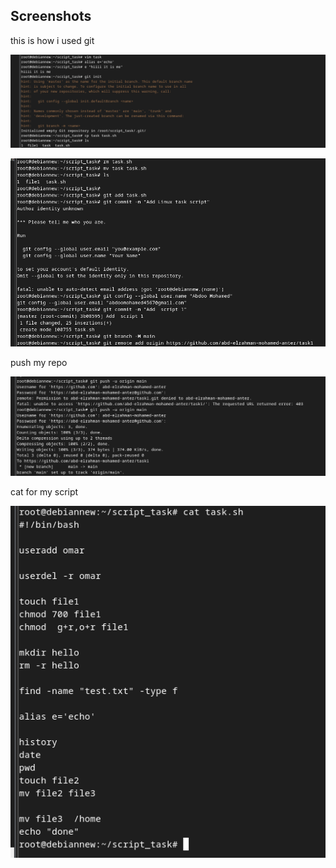 



## Screenshots
this is how i used git

![ first one ](لقطة%20شاشة%202025-07-29%20142606.png)



![second screen](لقطة%20شاشة%202025-07-29%20142621.png)


push my repo

![ third one ](لقطة%20شاشة%202025-07-29%20142722.png)

cat for my script 

![final cat ](لقطة%20شاشة%202025-07-29%20142732.png)
